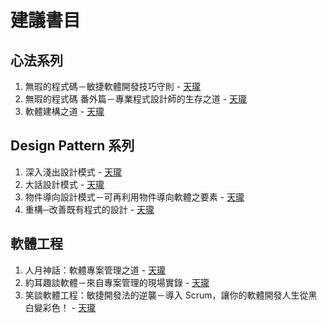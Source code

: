 # 建議書目

## 心法系列

1. 無瑕的程式碼－敏捷軟體開發技巧守則 - [天瓏](http://www.tenlong.com.tw/items/9862017058?item_id=570049)
2. 無瑕的程式碼 番外篇－專業程式設計師的生存之道 - [天瓏](http://www.tenlong.com.tw/items/9862017880?item_id=839920)
3. 軟體建構之道 - [天瓏](http://www.tenlong.com.tw/items/9866800113?item_id=38884)

## Design Pattern 系列
1. 深入淺出設計模式 - [天瓏](http://www.tenlong.com.tw/items/9867794524?item_id=33235)
2. 大話設計模式 - [天瓏](http://www.tenlong.com.tw/items/9866761797?item_id=45056)
3. 物件導向設計模式－可再利用物件導向軟體之要素 - [天瓏](http://www.tenlong.com.tw/items/9572054112?item_id=997944)
4. 重構─改善既有程式的設計 - [天瓏](http://www.tenlong.com.tw/items/9861547533?item_id=45657)

## 軟體工程
1. 人月神話：軟體專案管理之道 - [天瓏](http://www.tenlong.com.tw/items/9867889185?item_id=20544)
2. 約耳趣談軟體－來自專案管理的現場實錄 - [天瓏](http://www.tenlong.com.tw/items/9866348342?item_id=55611)
3. 笑談軟體工程：敏捷開發法的逆襲－導入 Scrum，讓你的軟體開發人生從黑白變彩色！ - [天瓏](http://www.tenlong.com.tw/items/9866072959?item_id=456838)
